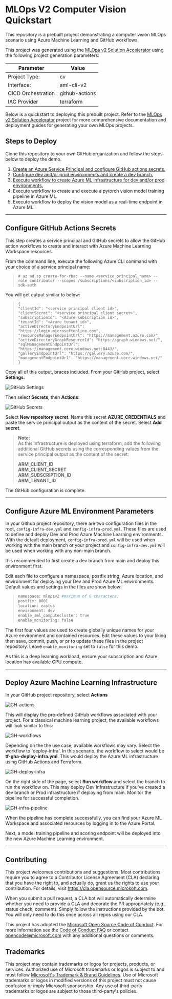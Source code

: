 # MLOps V2 Computer Vision Quickstart

This repository is a prebuilt project demonstrating a computer vision MLOps scenario using Azure Machine Learning and GitHub workflows.


This project was generated using the [MLOps v2 Solution Accelerator](https://github.com/Azure/mlops-v2) using the following project generation parameters:

| Parameter  | Value |  
| --- | --- |
| Project Type: | cv |  
| Interface: | aml-cli-v2 |  
| CICD Orchestration| github-actions |  
| IAC Provider | terraform |

Below is a quickstart to deploying this prebuilt project. Refer to the [MLOps v2 Solution Accelerator](https://github.com/Azure/mlops-v2) project for more comprehensive documentation and deployment guides for generating your own MLOps projects.

## Steps to Deploy

Clone this repository to your own GitHub organization and follow the steps below to deploy the demo.

1. [Create an Azure Service Principal and configure GitHub actions secrets.](#configure-github-actions-secrets)
2. [Configure dev and/or prod environments and create a dev branch.](#configure-azure-ml-environment-parameters)
3. [Execute workflow to create Azure ML infrastructure for dev and/or prod environments.](#deploy-azure-machine-learning-infrastructure)
4. Execute workflow to create and execute a pytorch vision model training pipeline in Azure ML.
5. Execute workflow to deploy the vision model as a real-time endpoint in Azure ML.  

---

## Configure GitHub Actions Secrets

   This step creates a service principal and GitHub secrets to allow the GitHub action workflows to create and interact with Azure Machine Learning Workspace resources.
   
   From the command line, execute the following Azure CLI command with your choice of a service principal name:
   
   > `# az ad sp create-for-rbac --name <service_principal_name> --role contributor --scopes /subscriptions/<subscription_id> --sdk-auth`
   
   You will get output similar to below:

   >`{`  
   > `"clientId": "<service principal client id>",`  
   > `"clientSecret": "<service principal client secret>",`  
   > `"subscriptionId": "<Azure subscription id>",`  
   > `"tenantId": "<Azure tenant id>",`  
   > `"activeDirectoryEndpointUrl": "https://login.microsoftonline.com",`  
   > `"resourceManagerEndpointUrl": "https://management.azure.com/",`  
   > `"activeDirectoryGraphResourceId": "https://graph.windows.net/",`  
   > `"sqlManagementEndpointUrl": "https://management.core.windows.net:8443/",`  
   > `"galleryEndpointUrl": "https://gallery.azure.com/",`  
   > `"managementEndpointUrl": "https://management.core.windows.net/"`  
   > `}`
   
   Copy all of this output, braces included. From your GitHub project, select **Settings**:

   ![GitHub Settings](./images/gh-settings.png)

   Then select **Secrets**, then **Actions**:

 ![GitHub Secrets](./images/gh-secrets.png)

Select **New repository secret**. Name this secret **AZURE_CREDENTIALS** and paste the service principal output as the content of the secret.  Select **Add secret**.

> **Note:**  
> As this infrastructure is deployed using terraform, add the following additional GitHub secrets using the corresponding values from the service principal output as the content of the secret:  
> 
> **ARM_CLIENT_ID**  
> **ARM_CLIENT_SECRET**  
> **ARM_SUBSCRIPTION_ID**  
> **ARM_TENANT_ID**  

The GitHub configuration is complete.

---

## Configure Azure ML Environment Parameters

   In your Github project repository, there are two configuration files in the root, `config-infra-dev.yml` and `config-infra-prod.yml`. These files are used to define and deploy Dev and Prod Azure Machine Learning environments. With the default deployment, `config-infra-prod.yml` will be used when working with the main branch or your project and `config-infra-dev.yml` will be used when working with any non-main branch.

   It is recommended to first create a dev branch from main and deploy this environment first.

   Edit each file to configure a namespace, postfix string, Azure location, and environment for deploying your Dev and Prod Azure ML environments. Default values and settings in the files are show below:

   > ```bash
   > namespace: mlopsv2 #maximum of 6 characters.  
   > postfix: 0001  
   > location: eastus  
   > environment: dev  
   > enable_aml_computecluster: true  
   > enable_monitoring: false  
   >```
   
   The first four values are used to create globally unique names for your Azure environment and contained resources. Edit these values to your liking then save, commit, push, or pr to update these files in the project repository. Leave `enable_monitoring` set to `false` for this demo. 

   As this is a deep learning workload, ensure your subscription and Azure location has available GPU compute. 
 
 ---

 ## Deploy Azure Machine Learning Infrastructure

   In your GitHub project repository, select **Actions**

   ![GH-actions](./images/gh-actions.png)

   This will display the pre-defined GitHub workflows associated with your project. For a classical machine learning project, the available workflows will look similar to this:

   ![GH-workflows](./images/gh-workflows.png)

   Depending on the the use case, available workflows may vary. Select the workflow to 'deploy-infra'. In this scenario, the workflow to select would be **tf-gha-deploy-infra.yml**. This would deploy the Azure ML infrastructure using GitHub Actions and Terraform.

   ![GH-deploy-infra](./images/gh-deploy-infra.png)

   On the right side of the page, select **Run workflow** and select the branch to run the workflow on. This may deploy Dev Infrastructure if you've created a dev branch or Prod infrastructure if deploying from main. Monitor the pipeline for successful completion.

   ![GH-infra-pipeline](./images/gh-infra-pipeline.png)

   When the pipeline has complete successfully, you can find your Azure ML Workspace and associated resources by logging in to the Azure Portal.

   Next, a model training pipeline and scoring endpoint will be deployed into the new Azure Machine Learning environment.

---

## Contributing

This project welcomes contributions and suggestions.  Most contributions require you to agree to a
Contributor License Agreement (CLA) declaring that you have the right to, and actually do, grant us
the rights to use your contribution. For details, visit https://cla.opensource.microsoft.com.

When you submit a pull request, a CLA bot will automatically determine whether you need to provide
a CLA and decorate the PR appropriately (e.g., status check, comment). Simply follow the instructions
provided by the bot. You will only need to do this once across all repos using our CLA.

This project has adopted the [Microsoft Open Source Code of Conduct](https://opensource.microsoft.com/codeofconduct/).
For more information see the [Code of Conduct FAQ](https://opensource.microsoft.com/codeofconduct/faq/) or
contact [opencode@microsoft.com](mailto:opencode@microsoft.com) with any additional questions or comments.

## Trademarks

This project may contain trademarks or logos for projects, products, or services. Authorized use of Microsoft 
trademarks or logos is subject to and must follow 
[Microsoft's Trademark & Brand Guidelines](https://www.microsoft.com/en-us/legal/intellectualproperty/trademarks/usage/general).
Use of Microsoft trademarks or logos in modified versions of this project must not cause confusion or imply Microsoft sponsorship.
Any use of third-party trademarks or logos are subject to those third-party's policies.
